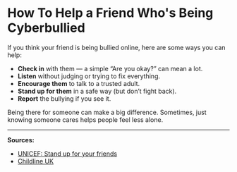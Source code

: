 # How To Help a Friend Who's Being Cyberbullied

If you think your friend is being bullied online, here are some ways you can help:

- **Check in** with them — a simple “Are you okay?” can mean a lot.
- **Listen** without judging or trying to fix everything.
- **Encourage them** to talk to a trusted adult.
- **Stand up for them** in a safe way (but don’t fight back).
- **Report** the bullying if you see it.

Being there for someone can make a big difference. Sometimes, just knowing someone cares helps people feel less alone.

---

**Sources:**
- [UNICEF: Stand up for your friends](https://www.unicef.org/end-violence/how-to-stop-cyberbullying)
- [Childline UK](https://www.childline.org.uk)
